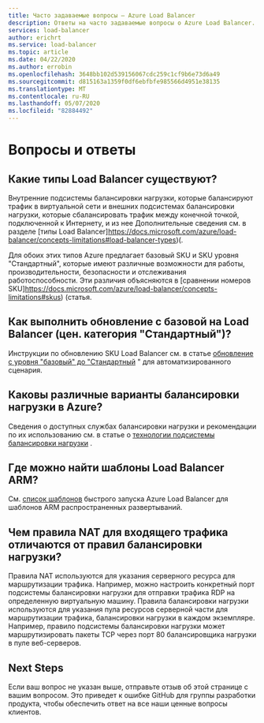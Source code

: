 ```yaml
---
title: Часто задаваемые вопросы — Azure Load Balancer
description: Ответы на часто задаваемые вопросы о Azure Load Balancer.
services: load-balancer
author: erichrt
ms.service: load-balancer
ms.topic: article
ms.date: 04/22/2020
ms.author: errobin
ms.openlocfilehash: 3648bb102d539156067cdc259c1cf9b6e73d6a49
ms.sourcegitcommit: d815163a1359f0df6ebfbfe985566d4951e38135
ms.translationtype: MT
ms.contentlocale: ru-RU
ms.lasthandoff: 05/07/2020
ms.locfileid: "82884492"
---
```

# <a name="frequently-asked-questions"></a>Вопросы и ответы

## <a name="what-types-of-load-balancer-exist"></a>Какие типы Load Balancer существуют?
Внутренние подсистемы балансировки нагрузки, которые балансируют трафик в виртуальной сети и внешних подсистемах балансировки нагрузки, которые сбалансировать трафик между конечной точкой, подключенной к Интернету, и из нее Дополнительные сведения см. в разделе [типы Load Balancer]https://docs.microsoft.com/azure/load-balancer/concepts-limitations#load-balancer-types)(. 

Для обоих этих типов Azure предлагает базовый SKU и SKU уровня "Стандартный", которые имеют различные возможности для работы, производительности, безопасности и отслеживания работоспособности. Эти различия объясняются в [сравнении номеров SKU]https://docs.microsoft.com/azure/load-balancer/concepts-limitations#skus) (статья.

 ## <a name="how-can-i-upgrade-from-a-basic-to-a-standard-load-balancer"></a>Как выполнить обновление с базовой на Load Balancer (цен. категория "Стандартный")?
Инструкции по обновлению SKU Load Balancer см. в статье [обновление с уровня "базовый" до "Стандартный](upgrade-basic-standard.md) " для автоматизированного сценария.

 ## <a name="what-are-the-different-load-balancing-options-in-azure"></a>Каковы различные варианты балансировки нагрузки в Azure?
Сведения о доступных службах балансировки нагрузки и рекомендации по их использованию см. в статье о [технологии подсистемы балансировки нагрузки](https://docs.microsoft.com/azure/architecture/guide/technology-choices/load-balancing-overview) .

## <a name="where-can-i-find-load-balancer-arm-templates"></a>Где можно найти шаблоны Load Balancer ARM?
См. [список шаблонов](https://docs.microsoft.com/azure/templates/microsoft.network/loadbalancers#quickstart-templates) быстрого запуска Azure Load Balancer для шаблонов ARM распространенных развертываний.

## <a name="how-are-inbound-nat-rules-different-from-load-balancing-rules"></a>Чем правила NAT для входящего трафика отличаются от правил балансировки нагрузки?
Правила NAT используются для указания серверного ресурса для маршрутизации трафика. Например, можно настроить конкретный порт подсистемы балансировки нагрузки для отправки трафика RDP на определенную виртуальную машину. Правила балансировки нагрузки используются для указания пула ресурсов серверной части для маршрутизации трафика, балансировки нагрузки в каждом экземпляре. Например, правило подсистемы балансировки нагрузки может маршрутизировать пакеты TCP через порт 80 балансировщика нагрузки в пуле веб-серверов.

## <a name="next-steps"></a>Next Steps
Если ваш вопрос не указан выше, отправьте отзыв об этой странице с вашим вопросом. Это приведет к ошибке GitHub для группы разработки продукта, чтобы обеспечить ответ на все наши ценные вопросы клиентов.
